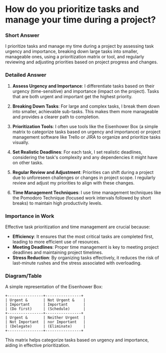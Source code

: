 # How do you prioritize tasks and manage your time during a project?

### Short Answer
I prioritize tasks and manage my time during a project by assessing task urgency and importance, breaking down large tasks into smaller, manageable ones, using a prioritization matrix or tool, and regularly reviewing and adjusting priorities based on project progress and changes.

### Detailed Answer
1. **Assess Urgency and Importance**: I differentiate tasks based on their urgency (time-sensitive) and importance (impact on the project). Tasks that are both urgent and important get the highest priority.

2. **Breaking Down Tasks**: For large and complex tasks, I break them down into smaller, achievable sub-tasks. This makes them more manageable and provides a clearer path to completion.

3. **Prioritization Tools**: I often use tools like the Eisenhower Box (a simple matrix to categorize tasks based on urgency and importance) or project management software like Trello or JIRA to organize and prioritize tasks visually.

4. **Set Realistic Deadlines**: For each task, I set realistic deadlines, considering the task's complexity and any dependencies it might have on other tasks.

5. **Regular Review and Adjustment**: Priorities can shift during a project due to unforeseen challenges or changes in project scope. I regularly review and adjust my priorities to align with these changes.

6. **Time Management Techniques**: I use time management techniques like the Pomodoro Technique (focused work intervals followed by short breaks) to maintain high productivity levels.

### Importance in Work
Effective task prioritization and time management are crucial because:

- **Efficiency**: It ensures that the most critical tasks are completed first, leading to more efficient use of resources.
- **Meeting Deadlines**: Proper time management is key to meeting project deadlines and maintaining project timelines.
- **Stress Reduction**: By organizing tasks effectively, it reduces the risk of last-minute rushes and the stress associated with overloading.

### Diagram/Table
A simple representation of the Eisenhower Box:

```plaintext
+----------------+----------------+
| Urgent &       | Not Urgent &    |
| Important      | Important       |
| (Do first)     | (Schedule)      |
+----------------+----------------+
| Urgent &       | Neither Urgent  |
| Not Important  | nor Important   |
| (Delegate)     | (Eliminate)     |
+----------------+----------------+
```

This matrix helps categorize tasks based on urgency and importance, aiding in effective prioritization.